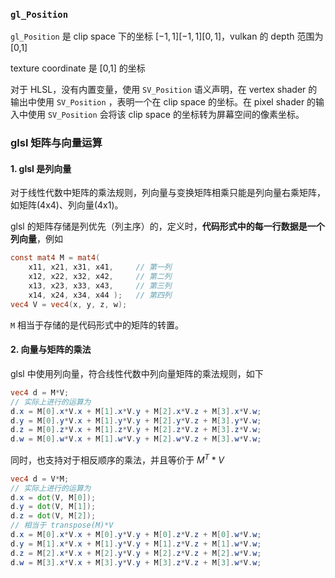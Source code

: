 ### ```gl_Position```

```gl_Position``` 是 clip space 下的坐标 $[-1,1][-1,1][0,1]$，vulkan 的 depth 范围为 [0,1]

texture coordinate 是 [0,1] 的坐标

对于 HLSL，没有内置变量，使用 ```SV_Position``` 语义声明，在 vertex shader 的输出中使用 ```SV_Position``` ，表明一个在 clip space 的坐标。在 pixel shader 的输入中使用 ```SV_Position``` 会将该 clip space 的坐标转为屏幕空间的像素坐标。



### glsl 矩阵与向量运算

#### 1. glsl 是列向量

对于线性代数中矩阵的乘法规则，列向量与变换矩阵相乘只能是列向量右乘矩阵，如矩阵(4x4)、列向量(4x1)。

glsl 的矩阵存储是列优先（列主序）的，定义时，**代码形式中的每一行数据是一个列向量**，例如

```glsl
const mat4 M = mat4( 
	x11, x21, x31, x41,		// 第一列
	x12, x22, x32, x42,		// 第二列
	x13, x23, x33, x43,		// 第三列
	x14, x24, x34, x44 );	// 第四列
vec4 V = vec4(x, y, z, w);
```

```M``` 相当于存储的是代码形式中的矩阵的转置。

#### 2. 向量与矩阵的乘法

glsl 中使用列向量，符合线性代数中列向量矩阵的乘法规则，如下

```glsl
vec4 d = M*V;
// 实际上进行的运算为
d.x = M[0].x*V.x + M[1].x*V.y + M[2].x*V.z + M[3].x*V.w;
d.y = M[0].y*V.x + M[1].y*V.y + M[2].y*V.z + M[3].y*V.w;
d.z = M[0].z*V.x + M[1].z*V.y + M[2].z*V.z + M[3].z*V.w;
d.w = M[0].w*V.x + M[1].w*V.y + M[2].w*V.z + M[3].w*V.w;
```

同时，也支持对于相反顺序的乘法，并且等价于 $M^T * V$

```glsl
vec4 d = V*M;
// 实际上进行的运算为
d.x = dot(V, M[0]);
d.y = dot(V, M[1]);
d.z = dot(V, M[2]);
// 相当于 transpose(M)*V
d.x = M[0].x*V.x + M[0].y*V.y + M[0].z*V.z + M[0].w*V.w;
d.y = M[1].x*V.x + M[1].y*V.y + M[1].z*V.z + M[1].w*V.w;
d.z = M[2].x*V.x + M[2].y*V.y + M[2].z*V.z + M[2].w*V.w;
d.w = M[3].x*V.x + M[3].y*V.y + M[3].z*V.z + M[3].w*V.w;
```

